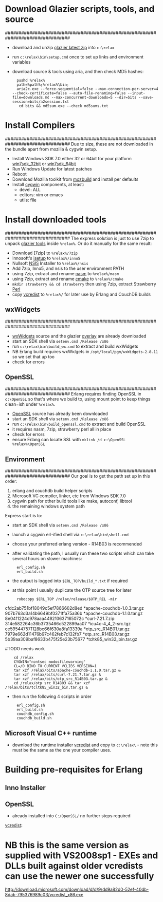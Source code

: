 # Download Glazier scripts, tools, and source
################################################################################
* download and unzip [glazier latest zip](https://nodeload.github.com/dch/glazier/zipball/master) into `c:\relax`
* run `c:\relax\bin\setup.cmd` once to set up links and environment variables
* download source & tools using aria, and then check MD5 hashes:

        pushd %relax%
        path=%path%;%relax%\bin;
        aria2c.exe --force-sequential=false --max-connection-per-server=4  --check-certificate=false --auto-file-renaming=false --input-file=downloads.md --max-concurrent-downloads=5 --dir=bits --save-session=bits/a2session.txt
         cd bits && md5sum.exe --check md5sums.txt

# Install Compilers    
################################################################################
Due to size, these are not downloaded in the bundle apart from
mozilla & cygwin setup.

* Install Windows SDK 7.0 either 32 or 64bit for your platform
    [win7sdk_32bit] or [win7sdk_64bit]
* Run Windows Update for latest patches
* Reboot
* Download Mozilla toolkit from [mozbuild] and install per defaults
* Install [cygwin] components, at least:
    * devel: ALL
    * editors: vim or emacs 
    * utils: file

[cygwin]: http://www.cygwin.com/setup.exe
[msvc++]: http://download.microsoft.com/download/E/8/E/E8EEB394-7F42-4963-A2D8-29559B738298/VS2008ExpressWithSP1ENUX1504728.iso
[win7sdk_32bit]:	http://download.microsoft.com/download/2/E/9/2E911956-F90F-4BFB-8231-E292A7B6F287/GRMSDK_EN_DVD.iso
[win7sdk_64bit]:	http://download.microsoft.com/download/2/E/9/2E911956-F90F-4BFB-8231-E292A7B6F287/GRMSDKX_EN_DVD.iso
[mozbuild]: http://ftp.mozilla.org/pub/mozilla.org/mozilla/libraries/win32/MozillaBuildSetup-Latest.exe

# Install downloaded tools
################################################################################
The express solution is just to use 7zip to unpack [glazier tools](https://www.dropbox.com/s/jeifcxpbtpo78ak/Building_from_Source/glazier_tools.7z) inside `%relax%`. Or do it manually for the same result:

* Download [7zip] to `%relax%/7zip`
* Innosoft's [isetup] to `%relax%/inno5`
* Nullsoft [NSIS] Installer to `%relax%/nsis`
* Add 7zip, Inno5, and nsis to the user environment PATH
* using 7zip, extract and rename [nasm] to `%relax%/nasm`
* using 7zip, extract and rename [cmake] to `%relax%/cmake`
* `mkdir strawberry && cd strawberry` then using 7zip, extract Strawberry [Perl]
* copy [vcredist] to `%relax%/` for later use by Erlang and CouchDB builds

[perl]: http://strawberryperl.com/download/5.12.2.0/strawberry-perl-5.12.2.0-portable.zip
[nasm]: http://www.nasm.us/pub/nasm/releasebuilds/2.09.07/win32/nasm-2.09.07-win32.zip
[cmake]: http://www.cmake.org/files/v2.8/cmake-2.8.5-win32-x86.zip
[vcredist]: http://download.microsoft.com/download/5/D/8/5D8C65CB-C849-4025-8E95-C3966CAFD8AE/vcredist_x86.exe
[nsis]: http://download.sourceforge.net/project/nsis/NSIS%202/2.46/nsis-2.46-setup.exe
[isetup]: http://www.jrsoftware.org/download.php/is-unicode.exe

## wxWidgets
################################################################################
* [wxWidgets] source and the glazier [overlay] are already downloaded
* start an SDK shell via `setenv.cmd /Release /x86`
* run `c:\relax\bin\build_wx.cmd` to extract and build wxWidgets
* NB Erlang build requires wxWidgets in `/opt/local/pgm/wxWidgets-2.8.11` so
  we set that up too
* check for errors

[wxwidgets]: http://sourceforge.net/projects/wxwindows/files/2.8.11/wxMSW-2.8.11.zip
[overlay]:   https://raw.github.com/dch/glazier/master/bits/wxMSW-2.8.11_erlang_overlay.zip

## OpenSSL
################################################################################
Erlang requires finding OpenSSL in `c:\OpenSSL` so that's where we build to,
using mount point to keep things clean=ish under `%relax%`.

* [OpenSSL] source has already been downloaded
* start an SDK shell via `setenv.cmd /Release /x86`
* run `c:\relax\bin\build_openssl.cmd` to extract and build OpenSSL
* it requires nasm, 7zip, strawberry perl all in place
* check for errors
* ensure Erlang can locate SSL with `mklink /d c:\OpenSSL %relax%\OpenSSL`

[openssl]: http://www.openssl.org/source/openssl-1.0.0d.tar.gz

## Environment
################################################################################
Our goal is to get the path set up in this order:

1. erlang and couchdb build helper scripts
2. Microsoft VC compiler, linker, etc from Windows SDK 7.0
3. cygwin path for other build tools like make, autoconf, libtool
4. the remaining windows system path

Express start is to:
* start an SDK shell via `setenv.cmd /Release /x86`
* launch a cygwin erl-ified shell via `c:\relax\bin\shell.cmd`
* choose your preferred erlang version - R14B03 is recommended
* after validating the path, I usually run these two scripts which
can take several hours on slower machines:

        erl_config.sh
        erl_build.sh
        
* the output is logged into `$ERL_TOP/build_*.txt` if required
* at this point I usually duplicate the OTP source tree for later

        robocopy $ERL_TOP /relax/release/$OTP_REL -mir

cfdc2ab751bf18049c5ef7866602d8ed *apache-couchdb-1.0.3.tar.gz
907b763d3a14b6649bf0371ffa75a36b *apache-couchdb-1.1.0.tar.gz
8e0411224c978aaa449210637165072c *curl-7.21.7.zip
314e582264c36b3735466c522899aa07 *icu4c-4_4_2-src.tgz
ce595447571128bc66f630a8fa13339a *otp_src_R14B01.tar.gz
7979e662d11476b97c462feb7c132fb7 *otp_src_R14B03.tar.gz
5b39aa309baf8633b475f25e23b75677 *tcltk85_win32_bin.tar.gz


#TODO needs work

        cd /relax
        CYGWIN="nontsec nodosfilewarning"
        CL=/D_BIND_TO_CURRENT_VCLIBS_VERSION=1
        tar xzf /relax/bits/apache-couchdb-1.1.0.tar.gz &
        tar xzf /relax/bits/curl-7.21.7.tar.gz &
        tar xzf /relax/bits/otp_src_R14B03.tar.gz &
        cd /relax/otp_src_R14B03 && tar xzf /relax/bits/tcltk85_win32_bin.tar.gz &

* then run the following 4 scripts in order

        erl_config.sh
        erl_build.sh
        couchdb_config.sh
        couchdb_build.sh


## Microsoft Visual C++ runtime ###############################################

* download the runtime installer [vcredist] and copy to `c:\relax\` - note this
    must be the same as the one your compiler uses.


# Building pre-requisites for Erlang ##########################################
## Inno Installer #############################################################


## OpenSSL ####################################################################

* already installed into `C:/OpenSSL/` no further steps required

[vcredist]:
# NB this is the same version as supplied with VS2008sp1 - EXEs and DLLs built against older vcredists can use the newer one successfully
http://download.microsoft.com/download/d/d/9/dd9a82d0-52ef-40db-8dab-795376989c03/vcredist_x86.exe